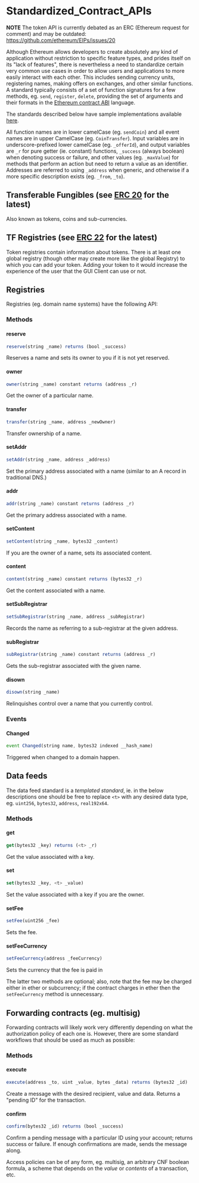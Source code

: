# Standardized_Contract_APIs

**NOTE** The token API is currently debated as an ERC (Ethereum request for comment) and may be outdated: <https://github.com/ethereum/EIPs/issues/20>

Although Ethereum allows developers to create absolutely any kind of application without restriction to specific feature types, and prides itself on its "lack of features", there is nevertheless a need to standardize certain very common use cases in order to allow users and applications to more easily interact with each other. This includes sending currency units, registering names, making offers on exchanges, and other similar functions. A standard typically consists of a set of function signatures for a few methods, eg. `send`, `register`, `delete`, providing the set of arguments and their formats in the [Ethereum contract ABI](Ethereum-Contract-ABI) language.

The standards described below have sample implementations available [here](https://github.com/ethereum/dapp-bin/tree/master/standardized_contract_apis).

All function names are in lower camelCase (eg. `sendCoin`) and all event names are in upper CamelCase (eg. `CoinTransfer`). Input variables are in underscore-prefixed lower camelCase (eg. `_offerId`), and output variables are `_r` for pure getter (ie. constant) functions, `_success` (always boolean) when denoting success or failure, and other values (eg. `_maxValue`) for methods that perform an action but need to return a value as an identifier. Addresses are referred to using `_address` when generic, and otherwise if a more specific description exists (eg. `_from`, `_to`).

## Transferable Fungibles (see [ERC 20](https://github.com/ethereum/EIPs/issues/20) for the latest)

Also known as tokens, coins and sub-currencies.

## TF Registries (see [ERC 22](https://github.com/ethereum/EIPs/issues/22) for the latest)

Token registries contain information about tokens. There is at least one global registry (though other may create more like the global Registry) to which you can add your token. Adding your token to it would increase the experience of the user that the GUI Client can use or not.

## Registries

Registries (eg. domain name systems) have the following API:

### Methods

#### reserve

```js
reserve(string _name) returns (bool _success)
```

Reserves a name and sets its owner to you if it is not yet reserved.

#### owner

```js
owner(string _name) constant returns (address _r)
```

Get the owner of a particular name.

#### transfer

```js
transfer(string _name, address _newOwner)
```

Transfer ownership of a name.

#### setAddr

```js
setAddr(string _name, address _address)
```

Set the primary address associated with a name (similar to an A record in traditional DNS.)

#### addr

```js
addr(string _name) constant returns (address _r)
```

Get the primary address associated with a name.

#### setContent

```js
setContent(string _name, bytes32 _content)
```

If you are the owner of a name, sets its associated content.

#### content

```js
content(string _name) constant returns (bytes32 _r)
```

Get the content associated with a name.

#### setSubRegistrar

```js
setSubRegistrar(string _name, address _subRegistrar)
```

Records the name as referring to a sub-registrar at the given address.

#### subRegistrar

```js
subRegistrar(string _name) constant returns (address _r)
```

Gets the sub-registrar associated with the given name.

#### disown

```js
disown(string _name)
```

Relinquishes control over a name that you currently control.

### Events

#### Changed

```js
event Changed(string name, bytes32 indexed __hash_name)
```

Triggered when changed to a domain happen.

## Data feeds

The data feed standard is a _templated standard_, ie. in the below descriptions one should be free to replace `<t>` with any desired data type, eg. `uint256`, `bytes32`, `address`, `real192x64`.

### Methods

#### get

```js
get(bytes32 _key) returns (<t> _r)
```

Get the value associated with a key.

#### set

```js
set(bytes32 _key, <t> _value)
```

Set the value associated with a key if you are the owner.

#### setFee

```js
setFee(uint256 _fee)
```

Sets the fee.

#### setFeeCurrency

```js
setFeeCurrency(address _feeCurrency)
```

Sets the currency that the fee is paid in

The latter two methods are optional; also, note that the fee may be charged either in ether or subcurrency; if the contract charges in ether then the `setFeeCurrency` method is unnecessary.

## Forwarding contracts (eg. multisig)

Forwarding contracts will likely work very differently depending on what the authorization policy of each one is. However, there are some standard workflows that should be used as much as possible:

### Methods

#### execute

```js
execute(address _to, uint _value, bytes _data) returns (bytes32 _id)
```

Create a message with the desired recipient, value and data. Returns a "pending ID" for the transaction.

#### confirm

```js
confirm(bytes32 _id) returns (bool _success)
```

Confirm a pending message with a particular ID using your account; returns success or failure. If enough confirmations are made, sends the message along.

Access policies can be of any form, eg. multisig, an arbitrary CNF boolean formula, a scheme that depends on the _value_ or _contents_ of a transaction, etc.
